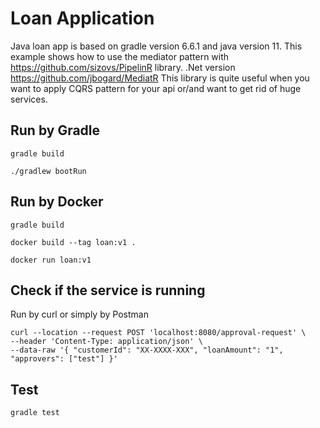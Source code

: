 # Loan Application

Java loan app is based on gradle version 6.6.1 and java version 11. This example
shows how to use the mediator pattern with https://github.com/sizovs/PipelinR library.
.Net version https://github.com/jbogard/MediatR This library is quite useful
when you want to apply CQRS pattern for your api or/and want to get rid of huge services.

## Run by Gradle ##

```
gradle build
```
```
./gradlew bootRun
```

## Run by Docker ##
```
gradle build
```
```
docker build --tag loan:v1 .
```
```
docker run loan:v1
```
## Check if the service is running ##
 Run by curl or simply by Postman
```
curl --location --request POST 'localhost:8080/approval-request' \
--header 'Content-Type: application/json' \
--data-raw '{ "customerId": "XX-XXXX-XXX", "loanAmount": "1", "approvers": ["test"] }'
```

## Test ##
```
gradle test